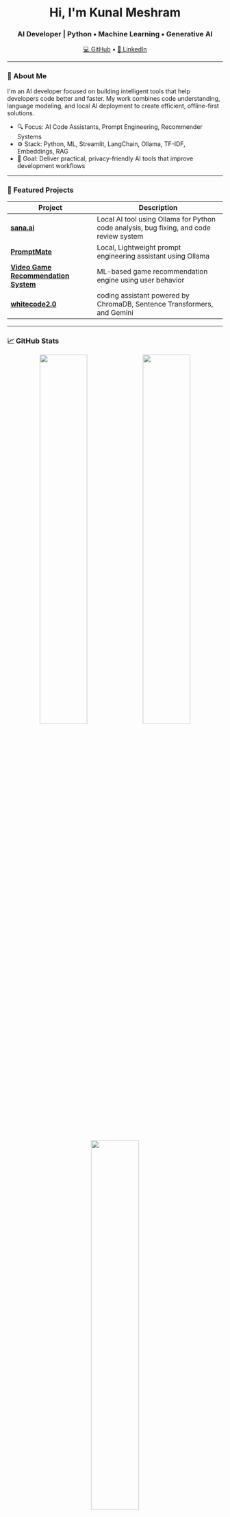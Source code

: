 <h1 align="center">Hi, I'm Kunal Meshram</h1>
<h3 align="center">AI Developer | Python • Machine Learning • Generative AI</h3>

<p align="center">
  <a href="https://github.com/kunal370">💻 GitHub</a> •
  <a href="https://www.linkedin.com/in/kunal-meshram-b472b71a3/">🔗 LinkedIn</a>
</p>

---

### 🧠 About Me

I'm an AI developer focused on building intelligent tools that help developers code better and faster. My work combines code understanding, language modeling, and local AI deployment to create efficient, offline-first solutions.

- 🔍 Focus: AI Code Assistants, Prompt Engineering, Recommender Systems  
- ⚙️ Stack: Python, ML, Streamlit, LangChain, Ollama, TF-IDF, Embeddings, RAG  
- 🎯 Goal: Deliver practical, privacy-friendly AI tools that improve development workflows

---

### 🚀 Featured Projects

| Project | Description |
|--------|-------------|
| [**sana.ai**](https://github.com/kunal370/sana.ai) | Local AI tool using Ollama for Python code analysis, bug fixing, and code review system |
| [**PromptMate**](https://github.com/kunal370/PromptMate) | Local, Lightweight prompt engineering assistant using Ollama |
| [**Video Game Recommendation System**](https://github.com/kunal370/Video_Game_Recommendation-System) | ML-based game recommendation engine using user behavior |
| [**whitecode2.0**](https://github.com/kunal370/whitecode2.0) | coding assistant powered by ChromaDB, Sentence Transformers, and Gemini |

---

### 📈 GitHub Stats

<p align="center">
  <img src="https://github-readme-stats.vercel.app/api?username=kunal370&show_icons=true&theme=default" width="47%" />
  <img src="https://github-readme-streak-stats.herokuapp.com/?user=kunal370&theme=default" width="47%" />
  <img src="https://github-readme-stats.vercel.app/api/top-langs/?username=kunal370&layout=compact&theme=default" width="47%" />
</p>

---

### 🧰 Tools & Technologies

![Python](https://img.shields.io/badge/Python-3670A0?style=for-the-badge&logo=python&logoColor=white)
![Generative AI](https://img.shields.io/badge/Generative%20AI-black?style=for-the-badge)
![LangChain](https://img.shields.io/badge/LangChain-4B8BBE?style=for-the-badge)
![RAG](https://img.shields.io/badge/RAG-8E44AD?style=for-the-badge)
![Ollama](https://img.shields.io/badge/Ollama-222222?style=for-the-badge)

---

### 📬 Let's Connect

If you're working on something exciting in ML or GenAI and need collaboration or feedback — feel free to reach out!

📧 **kunalmeshram370@gmail.com**  
🔗 [LinkedIn](https://www.linkedin.com/in/kunal-meshram-b472b71a3/)

---
